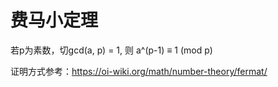 #  费马小定理

若p为素数，切gcd(a, p) = 1, 则 a^(p-1) $\equiv$ 1 (mod p)

证明方式参考：https://oi-wiki.org/math/number-theory/fermat/